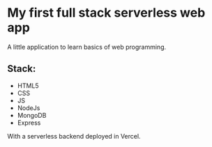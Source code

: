 # My first full stack serverless web app

A little application to learn basics of web programming.

## Stack:
- HTML5
- CSS
- JS
- NodeJs
 - MongoDB
- Express

With a serverless backend deployed in Vercel.
